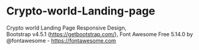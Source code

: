 # Crypto-world-Landing-page
Crypto world Landing Page Responsive Design,  
Bootstrap v4.5.1 (https://getbootstrap.com/), 
Font Awesome Free 5.14.0 by @fontawesome - https://fontawesome.com
